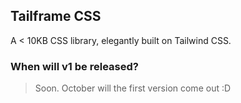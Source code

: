 ## Tailframe CSS

A < 10KB CSS library, elegantly built on Tailwind CSS.

### When will v1 be released?
> Soon. October will the first version come out :D 
